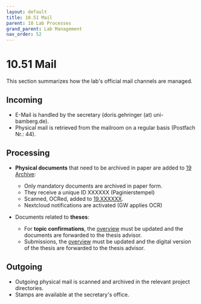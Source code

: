 ```yaml
---
layout: default
title: 10.51 Mail
parent: 10 Lab Processes
grand_parent: Lab Management
nav_order: 52
---
```


# 10.51 Mail

This section summarizes how the lab's official mail channels are managed.

## Incoming

- E-Mail is handled by the secretary (doris.gehringer (at) uni-bamberg.de).
- Physical mail is retrieved from the mailroom on a regular basis (Postfach Nr.: 44).

## Processing

- **Physical documents** that need to be archived in paper are added to [19 Archive](../19_archive.html):

  - Only mandatory documents are archived in paper form.
  - They receive a unique ID XXXXXX (Paginierstempel)
  - Scanned, OCRed, added to [19.XXXXXX](https://nc-2272638881871040784.nextcloud-ionos.com/index.php/apps/files/?dir=/10-lab/19_archive&fileid=62).
  - Nextcloud notifications are activated (GW applies OCR)

- Documents related to **theses**:

  - For **topic confirmations**, the [overview](https://nc-2272638881871040784.nextcloud-ionos.com/index.php/apps/files/?dir=/30-teaching/35_theses/000_overview&fileid=608) must be updated and the documents are forwarded to the thesis advisor.
  - Submissions, the [overview](https://nc-2272638881871040784.nextcloud-ionos.com/index.php/apps/files/?dir=/30-teaching/35_theses/000_overview&fileid=608) must be updated and the digital version of the thesis are forwarded to the thesis advisor.

## Outgoing

- Outgoing physical mail is scanned and archived in the relevant project directories.
- Stamps are available at the secretary's office.
